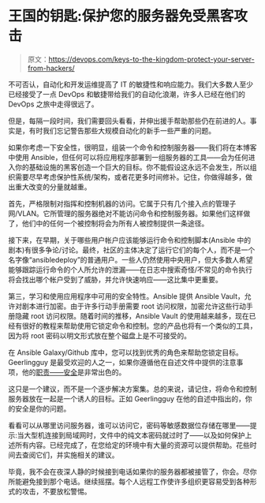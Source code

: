 # 王国的钥匙:保护您的服务器免受黑客攻击

> 原文：<https://devops.com/keys-to-the-kingdom-protect-your-server-from-hackers/>

不可否认，自动化和开发运维提高了 IT 的敏捷性和响应能力。我们大多数人至少已经接受了一点 DevOps 和敏捷带给我们的自动化浪潮，许多人已经在他们的 DevOps 之旅中走得很远了。

但是，每隔一段时间，我们需要回头看看，并伸出援手帮助那些仍在前进的人。事实是，有时我们忘记警告那些大规模自动化的新手一些严重的问题。

如果你考虑一下安全性，很明显，组装一个命令和控制服务器——我们将在本博客中使用 Ansible，但任何可以将应用程序部署到一组服务器的工具——会为任何进入你的基础设施的黑客创造一个巨大的目标。你不能假设这永远不会发生，所以组织需要尽早考虑保护性系统/架构，或者花更多时间修补。记住，你做得越多，做出重大改变的分量就越重。

首先，严格限制对指挥和控制机器的访问。它属于只有几个接入点的管理子网/VLAN。它所管理的服务器绝对不能访问命令和控制服务器。如果他们这样做了，他们中的任何一个被控制将会为所有人被控制提供一条途径。

接下来，在早期，关于哪些用户帐户应该能够运行命令和控制脚本(Ansible 中的剧本)有很多争论/讨论。最终，社区的主体决定了运行它们的每个人，而不是一个名字像“ansibledeploy”的普通用户。一些人仍然使用中央用户，但大多数人希望能够跟踪运行命令的个人所允许的泄漏——在日志中搜索奇怪/不常见的命令执行将会找出哪个帐户受到了威胁，并允许快速响应——这比集中更重要。

第三，学习和使用应用程序中可用的安全特性。Ansible 提供 Ansible Vault，允许对剧本进行加密。由于许多行动手册需要 root 访问权限，加密允许这些行动手册隐藏 root 访问权限。随着时间的推移，Ansible Vault 的使用越来越多，现在已经有很好的教程来帮助使用它锁定命令和控制。您的产品也将有一个类似的工具，因为将 root 密码以明文形式放在整个磁盘上是不可接受的。

在 Ansible Galaxy/Github 库中，您可以找到优秀的角色来帮助您锁定目标。Geerlingguy 是最受欢迎的人之一，如果你遵循他在自述文件中提供的注意事项，他的[职责——安全](https://github.com/geerlingguy/ansible-role-security)是非常出色的。

这只是一个建议，而不是一个逐步解决方案集。总的来说，请记住，将命令和控制服务器放在一起是一个诱人的目标。正如 Geerlingguy 在他的自述中指出的，你的安全是你的问题。

看看可以从哪里访问服务器，谁可以访问它，密码等敏感数据位存储在哪里——提示:当大型机连接到局域网时，文件中的纯文本密码就过时了——以及如何保护上述所有内容。已经完成了，在您给定的环境中有大量的资源可以提供帮助。花些时间去查阅它们，并实施相关的建议。

毕竟，我不会在夜深人静的时候接到电话如果你的服务器都被接管了，你会。尽你所能避免接到那个电话。继续摇摆。每个人远程工作使许多组织更容易受到各种形式的攻击，不要放松警惕。